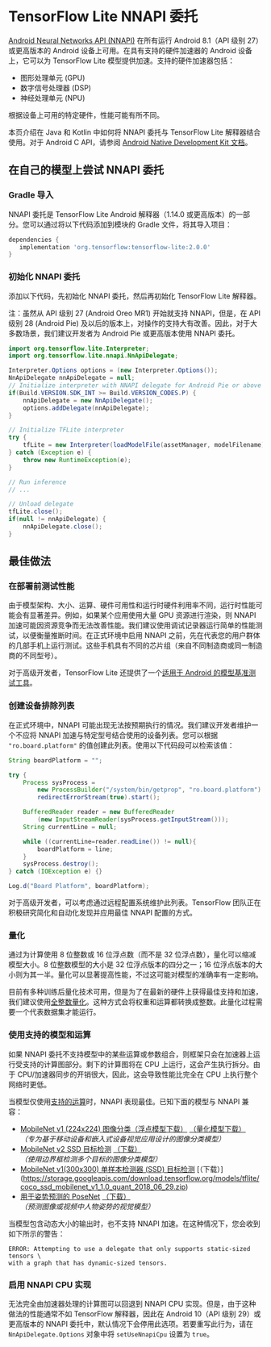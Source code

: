 # TensorFlow Lite NNAPI 委托

[Android Neural Networks API (NNAPI)](https://developer.android.com/ndk/guides/neuralnetworks) 在所有运行 Android 8.1（API 级别 27）或更高版本的 Android 设备上可用。在具有支持的硬件加速器的 Android 设备上，它可以为 TensorFlow Lite 模型提供加速。支持的硬件加速器包括：

- 图形处理单元 (GPU)
- 数字信号处理器 (DSP)
- 神经处理单元 (NPU)

根据设备上可用的特定硬件，性能可能有所不同。

本页介绍在 Java 和 Kotlin 中如何将 NNAPI 委托与 TensorFlow Lite 解释器结合使用。对于 Android C API，请参阅 [Android Native Development Kit 文档](https://developer.android.com/ndk/guides/neuralnetworks)。

## 在自己的模型上尝试 NNAPI 委托

### Gradle 导入

NNAPI 委托是 TensorFlow Lite Android 解释器（1.14.0 或更高版本）的一部分。您可以通过将以下代码添加到模块的 Gradle 文件，将其导入项目：

```groovy
dependencies {
   implementation 'org.tensorflow:tensorflow-lite:2.0.0'
}
```

### 初始化 NNAPI 委托

添加以下代码，先初始化 NNAPI 委托，然后再初始化 TensorFlow Lite 解释器。

注：虽然从 API 级别 27 (Android Oreo MR1) 开始就支持 NNAPI，但是，在 API 级别 28 (Android Pie) 及以后的版本上，对操作的支持大有改善。因此，对于大多数场景，我们建议开发者为 Android Pie 或更高版本使用 NNAPI 委托。

```java
import org.tensorflow.lite.Interpreter;
import org.tensorflow.lite.nnapi.NnApiDelegate;

Interpreter.Options options = (new Interpreter.Options());
NnApiDelegate nnApiDelegate = null;
// Initialize interpreter with NNAPI delegate for Android Pie or above
if(Build.VERSION.SDK_INT >= Build.VERSION_CODES.P) {
    nnApiDelegate = new NnApiDelegate();
    options.addDelegate(nnApiDelegate);
}

// Initialize TFLite interpreter
try {
    tfLite = new Interpreter(loadModelFile(assetManager, modelFilename), options);
} catch (Exception e) {
    throw new RuntimeException(e);
}

// Run inference
// ...

// Unload delegate
tfLite.close();
if(null != nnApiDelegate) {
    nnApiDelegate.close();
}
```

## 最佳做法

### 在部署前测试性能

由于模型架构、大小、运算、硬件可用性和运行时硬件利用率不同，运行时性能可能会有显著差异。例如，如果某个应用使用大量 GPU 资源进行渲染，则 NNAPI 加速可能因资源竞争而无法改善性能。我们建议使用调试记录器运行简单的性能测试，以便衡量推断时间。在正式环境中启用 NNAPI 之前，先在代表您的用户群体的几部手机上运行测试。这些手机具有不同的芯片组（来自不同制造商或同一制造商的不同型号）。

对于高级开发者，TensorFlow Lite 还提供了一个[适用于 Android 的模型基准测试工具](https://github.com/tensorflow/tensorflow/tree/master/tensorflow/lite/tools/benchmark)。

### 创建设备排除列表

在正式环境中，NNAPI 可能出现无法按预期执行的情况。我们建议开发者维护一个不应将 NNAPI 加速与特定型号结合使用的设备列表。您可以根据 `"ro.board.platform"` 的值创建此列表。使用以下代码段可以检索该值：

```java
String boardPlatform = "";

try {
    Process sysProcess =
        new ProcessBuilder("/system/bin/getprop", "ro.board.platform").
        redirectErrorStream(true).start();

    BufferedReader reader = new BufferedReader
        (new InputStreamReader(sysProcess.getInputStream()));
    String currentLine = null;

    while ((currentLine=reader.readLine()) != null){
        boardPlatform = line;
    }
    sysProcess.destroy();
} catch (IOException e) {}

Log.d("Board Platform", boardPlatform);
```

对于高级开发者，可以考虑通过远程配置系统维护此列表。TensorFlow 团队正在积极研究简化和自动化发现并应用最佳 NNAPI 配置的方式。

### 量化

通过为计算使用 8 位整数或 16 位浮点数（而不是 32 位浮点数），量化可以缩减模型大小。8 位整数模型的大小是 32 位浮点版本的四分之一；16 位浮点版本的大小则为其一半。量化可以显著提高性能，不过这可能对模型的准确率有一定影响。

目前有多种训练后量化技术可用，但是为了在最新的硬件上获得最佳支持和加速，我们建议使用[全整数量化](post_training_quantization#full_integer_quantization_of_weights_and_activations)。这种方式会将权重和运算都转换成整数。此量化过程需要一个代表数据集才能运行。

### 使用支持的模型和运算

如果 NNAPI 委托不支持模型中的某些运算或参数组合，则框架只会在加速器上运行受支持的计算图部分。剩下的计算图将在 CPU 上运行，这会产生执行拆分。由于 CPU/加速器同步的开销很大，因此，这会导致性能比完全在 CPU 上执行整个网络时更低。

当模型仅使用[支持的运算](https://developer.android.com/ndk/guides/neuralnetworks#model)时，NNAPI 表现最佳。已知下面的模型与 NNAPI 兼容：

- [MobileNet v1 (224x224) 图像分类（浮点模型下载）](https://ai.googleblog.com/2017/06/mobilenets-open-source-models-for.html) [（量化模型下载）](http://download.tensorflow.org/models/mobilenet_v1_2018_08_02/mobilenet_v1_1.0_224_quant.tgz) <br> *（专为基于移动设备和嵌入式设备视觉应用设计的图像分类模型）*
- [MobileNet v2 SSD 目标检测](https://ai.googleblog.com/2018/07/accelerated-training-and-inference-with.html) [（下载）](https://storage.googleapis.com/download.tensorflow.org/models/tflite/gpu/mobile_ssd_v2_float_coco.tflite) <br> *（使用边界框检测多个目标的图像分类模型）*
- [MobileNet v1(300x300) 单样本检测器 (SSD) 目标检测](https://ai.googleblog.com/2018/07/accelerated-training-and-inference-with.html) [（下载）] (https://storage.googleapis.com/download.tensorflow.org/models/tflite/coco_ssd_mobilenet_v1_1.0_quant_2018_06_29.zip)
- [用于姿势预测的 PoseNet](https://github.com/tensorflow/tfjs-models/tree/master/posenet) [（下载）](https://storage.googleapis.com/download.tensorflow.org/models/tflite/gpu/multi_person_mobilenet_v1_075_float.tflite) <br> *（预测图像或视频中人物姿势的视觉模型）*

当模型包含动态大小的输出时，也不支持 NNAPI 加速。在这种情况下，您会收到如下所示的警告：

```none
ERROR: Attempting to use a delegate that only supports static-sized tensors \
with a graph that has dynamic-sized tensors.
```

### 启用 NNAPI CPU 实现

无法完全由加速器处理的计算图可以回退到 NNAPI CPU 实现。但是，由于这种做法的性能通常不如 TensorFlow 解释器，因此在 Android 10（API 级别 29）或更高版本的 NNAPI 委托中，默认情况下会停用此选项。若要重写此行为，请在 `NnApiDelegate.Options` 对象中将 `setUseNnapiCpu` 设置为 `true`。
